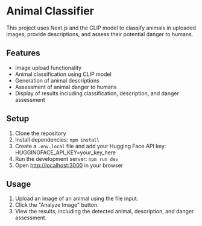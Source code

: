 # Animal Classifier

This project uses Next.js and the CLIP model to classify animals in uploaded images, provide descriptions, and assess their potential danger to humans.

## Features

- Image upload functionality
- Animal classification using CLIP model
- Generation of animal descriptions
- Assessment of animal danger to humans
- Display of results including classification, description, and danger assessment

## Setup

1. Clone the repository
2. Install dependencies: `npm install`
3. Create a `.env.local` file and add your Hugging Face API key:
   HUGGINGFACE_API_KEY=your_key_here
4. Run the development server: `npm run dev`
5. Open [http://localhost:3000](http://localhost:3000) in your browser

## Usage

1. Upload an image of an animal using the file input.
2. Click the "Analyze Image" button.
3. View the results, including the detected animal, description, and danger assessment.